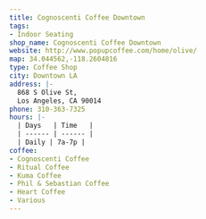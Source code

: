 ```yaml
---
title: Cognoscenti Coffee Downtown
tags:
- Indoor Seating
shop_name: Cognoscenti Coffee Downtown
website: http://www.popupcoffee.com/home/olive/
map: 34.044562,-118.2604816
type: Coffee Shop
city: Downtown LA
address: |-
  868 S Olive St,
  Los Angeles, CA 90014
phone: 310-363-7325
hours: |-
  | Days   | Time   |
  | ------ | ------ |
  | Daily | 7a-7p |
coffee:
- Cognoscenti Coffee
- Ritual Coffee
- Kuma Coffee
- Phil & Sebastian Coffee
- Heart Coffee
- Various
---
```

